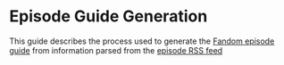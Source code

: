 # Episode Guide Generation

This guide describes the process used to generate the [Fandom episode guide](https://pretending-to-be-people.fandom.com/wiki/Episode_Guide) from information parsed from the [episode RSS feed](rss-parser.md)
